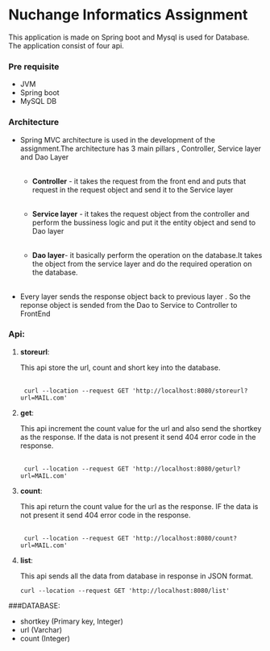 # Nuchange Informatics Assignment

This application is made on Spring boot and Mysql is used for Database. The application consist of four api.

### Pre requisite
- JVM
- Spring boot 
- MySQL DB

### Architecture

- Spring MVC architecture is used in the development of the assignment.The architecture has 3 main
pillars , Controller, Service layer and Dao Layer <br/></br>
  
    - **Controller** - it takes the request from the front end and puts that request in the request object and 
send it to the Service layer<br/></br>

    - **Service layer** - it takes the request object from the controller and perform the bussiness logic and 
put it the entity object and send to Dao layer<br/></br>

    - **Dao layer**- it basically perform the operation on the database.It takes the object from the service layer
and do the required operation on the database.<br/></br>

- Every layer sends the response object back to previous layer . So the reponse object is sended from the Dao
to Service to Controller to FrontEnd

### Api:

1. **storeurl**:
   
    This api store the url, count and short key into the database. <br/></br>

        curl --location --request GET 'http://localhost:8080/storeurl?url=MAIL.com'
2. **get**:
   
    This api increment the count value for the url and also send the shortkey as the response.
If the data is not present it send 404 error code in the response. <br/></br>

        curl --location --request GET 'http://localhost:8080/geturl?url=MAIL.com'
3. **count**: 
   
    This api return the count value for the url as the response.
 IF the data is not present it send 404 error code in the response.<br/></br>

        curl --location --request GET 'http://localhost:8080/count?url=MAIL.com'
 4. **list**:
    
    This api sends all the data from database in response in JSON format.

        curl --location --request GET 'http://localhost:8080/list'


###DATABASE:

- shortkey (Primary key, Integer)<br>
- url (Varchar)<br>
- count (Integer)
